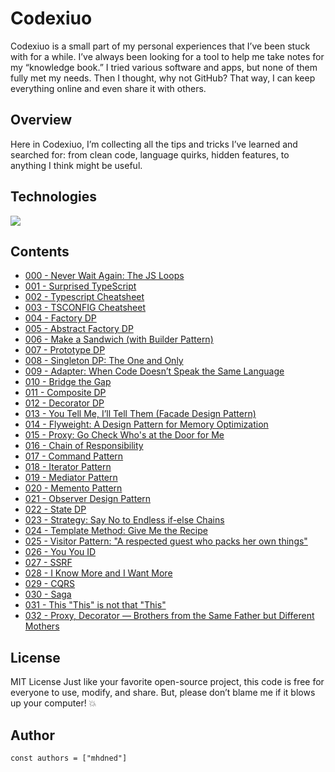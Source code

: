 # Codexiuo

Codexiuo is a small part of my personal experiences that I’ve been stuck with for a while. I’ve always been looking for a tool to help me take notes for my “knowledge book.” I tried various software and apps, but none of them fully met my needs. Then I thought, why not GitHub? That way, I can keep everything online and even share it with others.

## Overview

Here in Codexiuo, I’m collecting all the tips and tricks I’ve learned and searched for: from clean code, language quirks, hidden features, to anything I think might be useful.

## Technologies

<p align="left">
  <a href="https://skillicons.dev">
    <img src="https://skillicons.dev/icons?i=md,html,css" />
  </a>
</p>

## Contents

- [000 - Never Wait Again: The JS Loops](lessions/000%20-%20Never%20Wait%20Again%3A%20The%20JS%20Loops)
- [001 - Surprised TypeScript](lessions/001%20-%20Surprised%20TypeScript)
- [002 - Typescript Cheatsheet](lessions/002%20-%20Typescript%20Cheatsheet)
- [003 - TSCONFIG Cheatsheet](lessions/003%20-%20TSCONFIG%20Cheatsheet)
- [004 - Factory DP](lessions/004%20-%20Factory%20DP)
- [005 - Abstract Factory DP](lessions/005%20-%20Abstract%20Factory%20DP)
- [006 - Make a Sandwich (with Builder Pattern)](lessions/006%20-%20Make%20a%20Sandwich%20(with%20Builder%20Pattern))
- [007 - Prototype DP](lessions/007%20-%20Prototype%20DP)
- [008 - Singleton DP: The One and Only](lessions/008%20-%20Singleton%20DP%3A%20The%20One%20and%20Only)
- [009 - Adapter: When Code Doesn’t Speak the Same Language](lessions/009%20-%20Adapter%3A%20When%20Code%20Doesn%E2%80%99t%20Speak%20the%20Same%20Language)
- [010 - Bridge the Gap](lessions/010%20-%20Bridge%20the%20Gap)
- [011 - Composite DP](lessions/011%20-%20Composite%20DP)
- [012 - Decorator DP](lessions/012%20-%20Decorator%20DP)
- [013 - You Tell Me, I’ll Tell Them (Facade Design Pattern)](lessions/013%20-%20You%20Tell%20Me%2C%20I%E2%80%99ll%20Tell%20Them%20(Facade%20Design%20Pattern))
- [014 - Flyweight: A Design Pattern for Memory Optimization](lessions/014%20-%20Flyweight%3A%20A%20Design%20Pattern%20for%20Memory%20Optimization)
- [015 - Proxy: Go Check Who's at the Door for Me](lessions/015%20-%20Proxy%3A%20Go%20Check%20Who's%20at%20the%20Door%20for%20Me)
- [016 - Chain of Responsibility](lessions/016%20-%20Chain%20of%20Responsibility)
- [017 - Command Pattern](lessions/017%20-%20Command%20Pattern)
- [018 - Iterator Pattern](lessions/018%20-%20Iterator%20Pattern)
- [019 - Mediator Pattern](lessions/019%20-%20Mediator%20Pattern)
- [020 - Memento Pattern](lessions/020%20-%20Memento%20Pattern)
- [021 - Observer Design Pattern](lessions/021%20-%20Observer%20Design%20Pattern)
- [022 - State DP](lessions/022%20-%20State%20DP)
- [023 - Strategy: Say No to Endless if-else Chains](lessions/023%20-%20Strategy%3A%20Say%20No%20to%20Endless%20if-else%20Chains)
- [024 - Template Method: Give Me the Recipe](lessions/024%20-%20Template%20Method%3A%20Give%20Me%20the%20Recipe)
- [025 - Visitor Pattern: "A respected guest who packs her own things"](lessions/025%20-%20Visitor%20Pattern%3A%20%22A%20respected%20guest%20who%20packs%20her%20own%20things%22)
- [026 - You You ID](lessions/026%20-%20You%20You%20ID)
- [027 - SSRF](lessions/027%20-%20SSRF)
- [028 - I Know More and I Want More](lessions/028%20-%20I%20Know%20More%20and%20I%20Want%20More)
- [029 - CQRS](lessions/029%20-%20CQRS)
- [030 - Saga](lessions/030%20-%20Saga)
- [031 - This "This" is not that "This"](lessions/031%20-%20This%20%22This%22%20is%20not%20that%20%22This%22)
- [032 - Proxy, Decorator — Brothers from the Same Father but Different Mothers](lessions/032%20-%20Proxy%2C%20Decorator%20%E2%80%94%20Brothers%20from%20the%20Same%20Father%20but%20Different%20Mothers)
## License

MIT License
Just like your favorite open-source project, this code is free for everyone to use, modify, and share. But, please don’t blame me if it blows up your computer! 💥

## Author

```JS
const authors = ["mhdned"]
```
